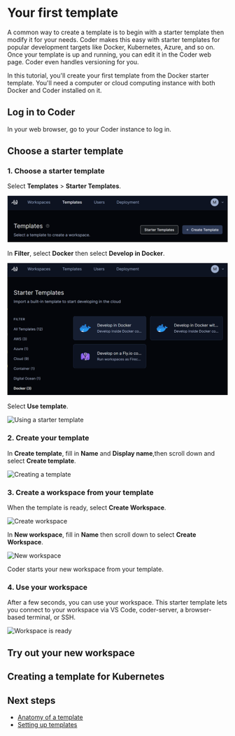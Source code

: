 # Your first template

A common way to create a template is to begin with a starter template
then modify it for your needs. Coder makes this easy with starter
templates for popular development targets like Docker, Kubernetes,
Azure, and so on. Once your template is up and running, you can edit
it in the Coder web page. Coder even handles versioning for you.

In this tutorial, you'll create your first template from the Docker
starter template. You'll need a computer or cloud computing instance
with both Docker and Coder installed on it.


## Log in to Coder

In your web browser, go to your Coder instance to log in.


## Choose a starter template

### 1. Choose a starter template

Select **Templates** > **Starter Templates**.

![Starter Templates button](../images/templates/starter-templates.png)

In **Filter**, select **Docker** then select **Develop in Docker**.

![Choosing a starter template](../images/templates/develop-in-docker-template.png)

Select **Use template**.

![Using a starter template](../images/use-template.png)

### 2. Create your template

In **Create template**, fill in **Name** and **Display name**,then scroll down and select **Create template**.

![Creating a template](../images/create-template.png)

### 3. Create a workspace from your template

When the template is ready, select **Create Workspace**.

![Create workspace](../images/create-workspace.png)

In **New workspace**, fill in **Name** then scroll down to select **Create Workspace**.

![New workspace](../images/new-workspace.png)

Coder starts your new workspace from your template.

### 4. Use your workspace

After a few seconds, you can use your workspace. This starter template
lets you connect to your workspace via VS Code, coder-server, a
browser-based terminal, or SSH.

![Workspace is ready](../images/workspace-ready.png)


## Try out your new workspace



## Creating a template for Kubernetes

## Next steps
- [Anatomy of a template](./anatomy.md)
- [Setting up templates](./best-practices.md)
